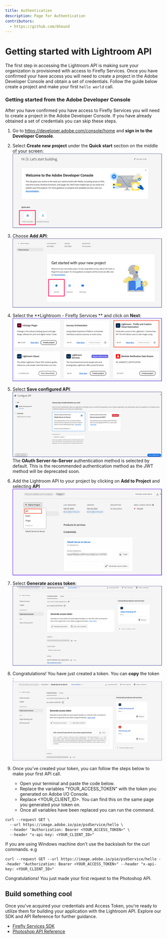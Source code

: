 ```yaml
---
title: Authentication
description: Page for Authentication
contributors:
  - https://github.com/khound
---
```

# Getting started with Lightroom API

The first step in accessing the Lightroom API is making sure your organization is provisioned with access to Firefly Services. Once you have confirmed your have access you will need to create a project in the Adobe Developer Console and obtain a set of credentials. Follow the guide below create a project and make your first `hello world` call.

### Getting started from the Adobe Developer Console

 After you have confirmed you have access to Firefly Services you will need to create a project in the Adobe Developer Console. If you have already obtained a set of credentials you can skip these steps.

1. Go to https://developer.adobe.com/console/home and **sign in to the Developer Console**.

2. Select **Create new project** under the **Quick start** section on the middle of your screen:
![Screenshot](images/CreateNewProjectConsole.png)

3. Choose **Add API**:
![Screenshot](images/AddAPIConsole.png)

4. Select the **Lightroom - Firefly Services ** and click on **Next**:
![Screenshot](images/AddAPIConsoleLRFF.png)

5. Select **Save configured API**:
![Screenshot](images/ServicePrincipalConsole.png)
The **OAuth Server-to-Server** authentication method is selected by default. This is the recommended authentication method as the JWT method will be deprecated soon.

6. Add the Lightroom API to your project by clicking on **Add to Project** and selecting **API**
![Screenshot](images/AddAnotherAPI.png)

7. Select **Generate access token**:
![Screenshot](images/GenerateAccessTokenFromConsole.png)

8. Congratulations! You have just created a token. You can **copy** the token :
![Screenshot](images/AccessTokenCurlConsole.png)

9. Once you’ve created your token, you can follow the steps below to make your first API call.
   - Open your terminal and paste the code below.
   - Replace the variables "YOUR_ACCESS_TOKEN" with the token you generated on Adobe I/O Console.
   - Replace <YOUR_CLIENT_ID>. You can find this on the same page you generated your token on.
   - Once all variables have been replaced you can run the command.

``` shell
curl --request GET \
  --url https://image.adobe.io/pie/psdService/hello \
  --header "Authorization: Bearer <YOUR_ACCESS_TOKEN>" \
  --header "x-api-key: <YOUR_CLIENT_ID>"
```

If you are using Windows machine don't use the backslash for the curl commands. e.g
``` shell
curl --request GET --url https://image.adobe.io/pie/psdService/hello --header "Authorization: Bearer <YOUR_ACCESS_TOKEN>" --header "x-api-key: <YOUR_CLIENT_ID>"
```
Congratulations! You just made your first request to the Photoshop API.

## Build something cool
Once you've acquired your credentials and Access Token, you're ready to utilize them for building your application with the Lightroom API. Explore our SDK and API Reference for further guidance.
- [Firefly Services SDK](https://github.com/Firefly-Services)
- [Photoshop API Reference](../api/)
